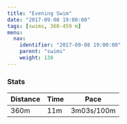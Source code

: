 ```yaml
---
title: "Evening Swim"
date: "2017-09-08 19:00:00"
tags: [swims, 360-459 m]
menu:
  nav:
    identifier: "2017-09-08 19:00:00"
    parent: "swims"
    weight: 130
---
```


### Stats

| Distance | Time | Pace |
|----------|------|------|
|360m|11m|3m03s/100m|

